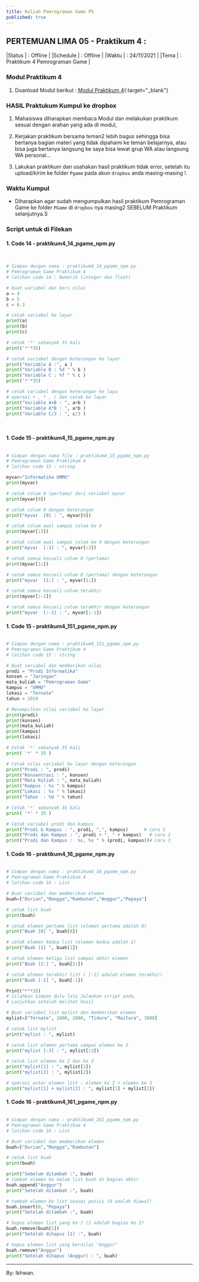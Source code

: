 ```yaml
---
title: Kuliah Pemrograman Game P5
published: true
---
```


## PERTEMUAN LIMA 05 - Praktikum 4  :

|Status   | : Offline                      |
|Schedule | : Offline                      |
|Waktu    | : 24/11/2021                   |
|Tema     | : Praktikum 4 Pemrograman Game |

### Modul Praktikum 4

1. Doanload Modul berikut : [Modul Praktikum 4](assets/reff/pgame/Modul_Pgame_prak_4.pdf){:target="_blank"}

### HASIL Praktukum Kumpul ke dropbox

1. Mahasiswa diharapkan membaca Modul dan melakukan praktikum sesuai dengan arahan yang ada di modul,

2. Kerjakan praktikum bersama teman2 lebih bagus sehingga bisa bertanya bagian materi yang tidak dipahami ke teman belajarnya, atau bisa juga bertanya langsung ke saya bisa lewat grup WA atau langsung WA personal...

3. Lakukan praktikum dan usahakan hasil praktikum tidak error, setelah itu upload/kirim ke folder `Pgame` pada akun `dropbox` anda masing-masing !.


### Waktu Kumpul

- Diharapkan agar sudah mengumpulkan hasil praktikum Pemrograman Game ke folder `PGame` di `dropbox` nya masing2 SEBELUM Praktikum selanjutnya.S

### Script untuk di Filekan
 
#### 1. Code 14 - praktikum4_14_pgame_npm.py

```python


# Simpan dengan nama : praktikum4_14_pgame_npm.py
# Pemrograman Game Praktikum 4
# latihan code 14 : Numerik (integer dan float)

# buat variabel dan beri nilai
a = 4
b = 5
c = 6.3

# cetak variabel ke layar
print(a)
print(b)
print(c)

# cetak '*' sebanyak 35 kali
print('*'*35)

# cetak variabel dengan keterangan ke layar
print("Variable A :", a )
print("Variable B : %d " % b )
print("Variable C : %f " % c )
print('*'*35)

# cetak variabel dengan keterangan ke laya
# operasi + , * , / dan cetak ke layar
print("Variable A+B : ", a+b )
print("Variable A*B : ", a*b )
print("Variable C/3 : ", c/3 )

    
```

#### 1. Code 15 - praktikum4_15_pgame_npm.py

```python

# Simpan dengan nama file : praktikum4_15_pgame_npm.py
# Pemrograman Game Praktikum 4
# latihan code 15 : string

myvar="Informatika UMMU"
print(myvar)

# cetak colom 0 (pertama) dari variabel myvar
print(myvar[0]) 

# cetak colom 0 dengan keterangan
print("myvar  [0] : ", myvar[0])

# cetak colom awal sampai colom ke 4 
print(myvar[:3])

# cetak colom awal sampai colom ke 4 dengan keterangan
print("myvar  [:3] : ", myvar[:3])

# cetak semua kecuali colom 0 (pertama)
print(myvar[1:])

# cetak semua kecuali colom 0 (pertama) dengan keterangan
print("myvar  [1:] : ", myvar[1:])

# cetak semua kecuali colom terakhir
print(myvar[:-1])

# cetak semua kecuali colom terakhir dengan keterangan
print("myvar  [:-1] : ", myvar[:-1]) 

```

#### 1. Code 15 - praktikum4_151_pgame_npm.py

```python

# Simpan dengan nama : praktikum4_151_pgame_npm.py
# Pemrograman Game Praktikum 4
# latihan code 15 : string

# Buat variabel dan memberikan nilai
prodi = "Prodi Informatika"
konsen = "Jaringan"
mata_kuliah = "Pemrograman Game"
kampus = "UMMU"
lokasi = "Ternate"
tahun = 2019

# Menampilkan nilai variabel ke layar
print(prodi)
print(konsen)
print(mata_kuliah)
print(kampus)
print(lokasi)

# Cetak '*' sebanyak 35 kali
print( '*' * 35 )

# Cetak nilai variabel ke layar dengan keterangan
print("Prodi : ", prodi)
print("Konsentrasi : ", konsen)
print("Mata Kuliah : ", mata_kuliah)
print("Kampus : %s " % kampus)
print("Lokasi : %s " % lokasi)
print("Tahun  : %d " % tahun)

# Cetak '*' sebanyak 35 kali
print( '*' * 35 )

# Cetak variabel prodi dan kampus  
print("Prodi & Kampus : ", prodi, ",", kampus) 	    # cara 1
print("Prodi dan Kampus : ", prodi + ", " + kampus)   # cara 2
print("Prodi dan Kampus :  %s, %s " % (prodi, kampus))# cara 3

```

#### 1. Code 16 - praktikum4_16_pgame_npm.py

```python

# Simpan dengan nama : praktikum4_16_pgame_npm.py
# Pemrograman Game Praktikum 4
# latihan code 16 : List

# Buat variabel dan memberikan elemen
buah=["Durian","Mangga","Rambutan","Anggur","Pepaya"]

# cetak list buah 
print(buah)

# cetak elemen pertama list (elemen pertama adalah 0)
print("Buah [0] ", buah[0])

# cetak elemen kedua list (elemen kedua adalah 1)
print("Buah [1] ", buah[1])

# cetak elemen ketiga list sampai akhir elemen 
print("Buah [2:] ", buah[2:])

# cetak elemen terakhir list ( [-1] adalah elemen terakhir)
print("Buah [-1] ", buah[-1])

Print("*"*35)
# Silahkan Simpan dulu lalu Jalankan script anda,
# Lanjutkan setelah melihat hasil

# Buat variabel list mylist dan memberikan elemen
mylist=["Ternate", 1000, 2000, "Tidore", "Maitara", 3000]

# cetak list mylist
print("mylist : ", mylist)

# cetak list elemen pertama sampai elemen ke 3
print("mylist [:3] : ", mylist[:3])

# cetak list elemen ke 2 dan ke 3
print("mylist[1] : ", mylist[1])
print("mylist[2] : ", mylist[2])

# operasi antar elemen list : elemen ke 2 + elemen ke 3
print("mylist[1] + mylist[2] : ", mylist[1] + mylist[2])

```

#### 1. Code 16 - praktikum4_161_pgame_npm.py

```python

# Simpan dengan nama : praktikum4_161_pgame_npm.py
# Pemrograman Game Praktikum 4
# latihan code 16 : List

# Buat variabel dan memberikan elemen
buah=["Durian","Mangga","Rambutan"]

# cetak list buah 
print(buah)

print("Sebelum ditambah :", buah)
# tambah elemen ke dalam list buah di bagian akhir
buah.append("Anggur")
print("Setelah ditambah :", buah)

# tambah elemen ke list sesuai posisi (0 adalah diawal)
buah.insert(0, "Pepaya")
print("Setelah ditambah :", buah)

# hapus elemen list yang ke 1 (1 adalah bagian ke 2)
buah.remove(buah[1])
print("Setelah dihapus [1] :", buah)

# hapus elemen list yang bernilai "Anggur"
buah.remove("Anggur")
print("Setelah dihapus (Anggur) : ", buah)


```



***
By: Ikhwan.
